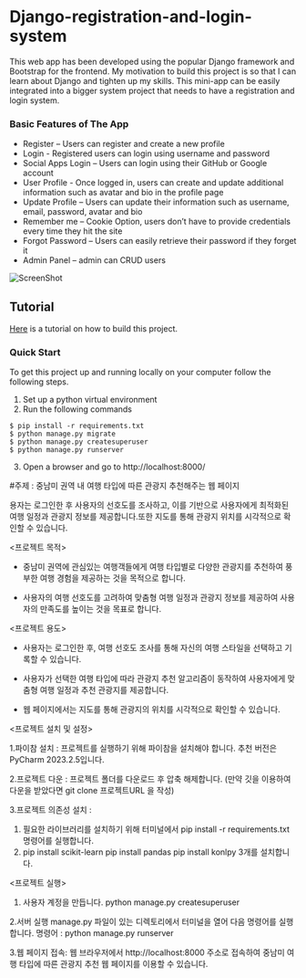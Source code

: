 # Django-registration-and-login-system
This web app has been developed using the popular Django framework and Bootstrap for the frontend. My motivation to build this project is so that I can learn about Django and tighten up my skills. This mini-app can be easily integrated into a bigger system project that needs to have a registration and login system.

### Basic Features of The App
    
* Register – Users can register and create a new profile
* Login - Registered users can login using username and password
* Social Apps Login – Users can login using their GitHub or Google account
* User Profile - Once logged in, users can create and update additional information such as avatar and bio in the profile page
* Update Profile – Users can update their information such as username, email, password, avatar and bio
* Remember me – Cookie Option, users don’t have to provide credentials every time they hit the site
* Forgot Password – Users can easily retrieve their password if they forget it 
* Admin Panel – admin can CRUD users

![ScreenShot](https://user-images.githubusercontent.com/66206865/131695930-648342b0-010b-44b2-a419-15ad54d47869.png)

## Tutorial
[Here](https://dev.to/earthcomfy/series/14274) is a tutorial on how to build this project.

### Quick Start
To get this project up and running locally on your computer follow the following steps.
1. Set up a python virtual environment
2. Run the following commands
```
$ pip install -r requirements.txt
$ python manage.py migrate
$ python manage.py createsuperuser
$ python manage.py runserver
```
   
3. Open a browser and go to http://localhost:8000/




#주제 : 중남미 권역 내 여행 타입에 따른 관광지 추천해주는 웹 페이지

용자는 로그인한 후 사용자의 선호도를 조사하고, 이를 기반으로 사용자에게 최적화된 여행 일정과 관광지 정보를 제공합니다.또한 지도를 통해 관광지 위치를 시각적으로 확인할 수 있습니다.

<프로젝트 목적>

- 중남미 권역에 관심있는 여행객들에게 여행 타입별로 다양한 관광지를 추천하여 풍부한 여행 경험을 제공하는 것을 목적으로 합니다.

- 사용자의 여행 선호도를 고려하여 맞춤형 여행 일정과 관광지 정보를 제공하여 사용자의 만족도를 높이는 것을 목표로 합니다.

<프로젝트 용도>

- 사용자는 로그인한 후, 여행 선호도 조사를 통해 자신의 여행 스타일을 선택하고 기록할 수 있습니다.

- 사용자가 선택한 여행 타입에 따라 관광지 추천 알고리즘이 동작하여 사용자에게 맞춤형 여행 일정과 추천 관광지를 제공합니다.

- 웹 페이지에서는 지도를 통해 관광지의 위치를 시각적으로 확인할 수 있습니다.

<프로젝트 설치 및 설정>

1.파이참 설치 :
 프로젝트를 실행하기 위해 파이참을 설치해야 합니다. 추천 버전은PyCharm 2023.2.5입니다.

2.프로젝트 다운 : 
프로젝트 폴더를 다운로드 후 압축 해제합니다. (만약 깃을 이용하여 다운을 받았다면 git clone 프로젝트URL 을 작성)

3.프로젝트 의존성 설치 : 
1. 필요한 라이브러리를 설치하기 위해 터미널에서 pip install -r requirements.txt 명령어를 실행합니다.
2. pip install scikit-learn pip install pandas pip install konlpy 3개를 설치합니다. 


<프로젝트 실행>

1. 사용자 계정을 만듭니다.
python manage.py createsuperuser

2.서버 실행
manage.py 파일이 있는 디렉토리에서 터미널을 열어 다음 명령어를 실행합니다.
명령어 : python manage.py runserver

3.웹 페이지 접속:
웹 브라우저에서 http://localhost:8000 주소로 접속하여 중남미 여행 타입에 따른 관광지 추천 웹 페이지를 이용할 수 있습니다.


